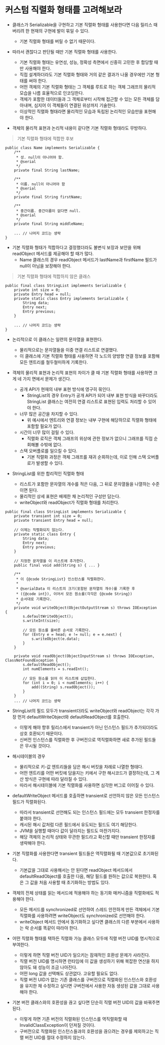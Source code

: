 # 커스텀 직렬화 형태를 고려해보라

* 클래스가 Serializable을 구현하고 기본 직렬화 형태를 사용한다면 다음 릴리스 때 버리려 한 현재의 구현에 발이 묶일 수 있다.
  * 기본 직렬화 형태를 버릴 수 없기 때문이다.
  
* 따라서 괜찮다고 판단될 때만 기본 직렬화 형태를 사용한다.
  * 기본 직렬화 형태는 유연성, 성능, 정확성 측면에서 신중히 고민한 후 합당할 때만 사용해야 한다.
  * 직접 설계하더라도 기본 직렬화 형태와 거의 같은 결과가 나올 경우에만 기본 형태를 써야 한다.
  * 어떤 객체의 기본 직렬화 형태는 그 객체를 루트로 하는 객체 그래프의 물리적 모습을 나름 효율적으로 인코딩한다.
  * 객체가 포함한 데이터들과 그 객체로부터 시작해 접근할 수 있는 모든 객체를 담아내며, 심지어 이 객체들이 연결된 위상까지 기술한다.
  * 이상적인 직렬화 형태라면 물리적인 모습과 독립된 논리적인 모습만을 표현해야 한다.
  
* 객체의 물리적 표현과 논리적 내용이 같다면 기본 직렬화 형태라도 무방하다.

> 기본 직렬화 형태에 적합한 후보
```
public class Name implements Serializable {
    /**
     * 성. null이 아니어야 함.
     * @serial
     */
    private final String lastName;
    
    /**
     * 이름. null이 아니어야 함
     * @serial
     */
    private final String firstName;
     
    /**
     * 중간이름. 중간이름이 없다면 null.
     * @serial
     */
    private final String middleName;
    
    ... // 나머지 코드는 생략
}
```

* 기본 직렬화 형태가 적합하다고 결정했더라도 불변식 보장과 보안을 위해 readObject 메서드를 제공해야 할 때가 많다.
  * Name 클래스의 경우 readObject 메서드가 lastName과 firstName 필드가 null이 아님을 보장해야 한다.
  
> 기본 직렬화 형태에 적합하지 않은 클래스
```
public final class StringList implements Serializable {
    private int size = 0;
    private Entry head = null;
    private static class Entry implements Serializable {
        String data;
        Entry next;
        Entry previous;
    }
    
    ... // 나머지 코드는 생략
}
```

* 논리적으로 이 클래스는 일련의 문자열을 표현한다.
  * 물리적으로는 문자열들을 이중 연결 리스트로 연결했다.
  * 이 클래스에 기본 직렬화 형태를 사용하면 각 노드의 양방향 연결 정보를 포함해 모든 엔트리를 철두철미하게 기록한다.
  
* 객체의 물리적 표현과 논리적 표현의 차이가 클 때 기본 직렬화 형태를 사용하면 크게 네 가지 면에서 문제가 생긴다.
  * 공개 API가 현재의 내부 표현 방식에 영구히 묶인다.
    * StringList의 경우 Entry가 공개 API가 되어 내부 표현 방식을 바꾸더라도 StringList 클래스는 여전히 연결 리스트로 표현된 입력도 처리할 수 있어야 한다.
  * 너무 많은 공간을 차지할 수 있다.
    * 위 예시에서 엔트리와 연결 정보는 내부 구현에 해당하므로 직렬화 형태에 포함할 필요가 없다.
  * 시간이 너무 많이 걸릴 수 있다.
    * 직렬화 로직은 객체 그래프의 위상에 관한 정보가 없으니 그래프를 직접 순회해볼 수밖에 없다.
  * 스택 오버플로를 일으킬 수 있다.
    * 기본 직렬화 과정은 객체 그래프를 재귀 순회하는데, 이로 인해 스택 오버플로가 발생할 수 있다.
    
* StringList를 위한 합리적인 직렬화 형태
  * 리스트가 포함한 문자열의 개수를 적은 다음, 그 뒤로 문자열들을 나열하는 수준이면 된다.
  * 물리적인 상세 표현은 배제한 채 논리적인 구성만 담는다.
  * writeObject와 readObject가 직렬화 형태를 처리한다.
  
```
public final class StringList implements Serializable {
    private transient int size = 0;
    private transient Entry head = null;
    
    // 이제는 직렬화되지 않는다.
    private static class Entry {
        String data;
        Entry next;
        Entry previous;
    }
    
    // 지정한 문자열을 이 리스트에 추가한다.
    public final void add(String s) { ... }
    
    /** 
     * 이 {@code StringList} 인스턴스를 직렬화한다.
     * 
     * @serialData 이 리스트의 크기(포함된 문자열의 개수)를 기록한 후
     * ({@code int}), 이어서 모든 원소를(각각은 {@code String})
     * 순서대로 기록한다.
     */
    private void writeObject(ObjectOutputStream s) throws IOException {
        s.defaultWriteObject();
        s.writeInt(size);
        
        // 모든 원소를 올바른 순서로 기록한다.
        for (Entry e = head; e != null; e = e.next) {
            s.writeObject(e.data);
        }
    }
    
    private void readObject(ObjectInputStream s) throws IOException, ClassNotFoundException {
        s.defaultReadObject();
        int numElements = s.readInt();
        
        // 모든 원소를 읽어 이 리스트에 삽입한다.
        for (int i = 0; i < numElements; i++) {
            add((String) s.readObject());
        }
    }
    ... // 나머지 코드는 생략
```
* StringList의 필드 모두가 transient더라도 writeObject와 readObject는 각각 가장 먼저 defaultWriteObject와 defaultReadObject를 호출한다.
  * 이렇게 해야 향후 릴리스에서 transient가 아닌 인스턴스 필드가 추가되더라도 상호 호환되기 때문이다.
  * 신버전 인스턴스를 직렬화한 후 구버전으로 역직렬화하면 새로 추가된 필드들은 무시될 것이다.
  
* 해시테이블의 경우 
  * 물리적으로 키-값 엔트리들을 담은 해시 버킷을 차례로 나열한 형태다.
  * 어떤 엔트리를 어떤 버킷에 담을지는 키에서 구한 해시코드가 결정하는데, 그 계산 방식은 구현에 따라 달라질 수 있다.
  * 따라서 해시테이블에 기본 직렬화를 사용하면 심각한 버그로 이어질 수 있다.
  
* defaultWriteObject 메서드를 호출하면 transient로 선언하지 않은 모든 인스턴스 필드가 직렬화된다.
  * 따라서 transient로 선언해도 되는 인스턴스 필드에는 모두 transient 한정자를 붙여야 한다.
  * 캐시된 해시 값처럼 다른 필드에서 유도되는 필드도 여기 해당한다.
  * JVM을 실행할 때마다 값이 달라지는 필드도 마찬가지다.
  * 해당 객체의 논리적 상태와 무관한 필드라고 확신할 때만 transient 한정자를 생략해야 한다.
  
* 기본 직렬화를 사용한다면 transient 필드들은 역직렬화될 때 기본값으로 초기화된다.
  * 기본값을 그대로 사용해서는 안 된다면 readObject 메서드에서 defaultReadObject를 호출한 다음, 해당 필드를 원하는 값으로 복원한다. 혹은 그 값을 처음 사용할 때 초기화하는 방법도 있다.
  
* 객체의 전체 상태를 읽는 메서드에 적용해야 하는 동기화 매커니즘을 직렬화에도 적용해야 한다.
  * 모든 메서드를 synchronized로 선언하여 스레드 안전하게 만든 객체에서 기본 직렬화를 사용하려면 writeObject도 synchronized로 선언해야 한다.
  * writeObject 메서드 안에서 동기화하고 싶다면 클래스의 다른 부분에서 사용하는 락 순서를 똑같이 따라야 한다.
  
* 어떤 직렬화 형태를 택하든 직렬화 가능 클래스 모두에 직렬 버전 UID를 명시적으로 부여한다.
  * 이렇게 하면 직렬 버전 UID가 일으키는 잠재적인 호환성 문제가 사라진다.
  * 직렬 버전 UID를 명시하면 런타임에 이 값을 생성하기 위해 복잡한 연산을 하지 않아도 돼 성능이 조금 나아진다.
  * 어떤 long 값을 선택해도 상관없다. 고유할 필요도 없다.
  * 직렬 버전 UID가 없는 기존 클래스를 구버전으로 직렬화된 인스턴스와 호환성을 유지한 채 수정하고 싶다면 구버전에서 사용한 자동 생성된 값을 그대로 사용해야 한다.
  
* 기본 버전 클래스와의 호환성을 끊고 싶다면 단순히 직렬 버전 UID의 값을 바꿔주면 된다.
  * 이렇게 하면 기존 버전의 직렬화된 인스턴스를 역직렬화할 때 InvalidClassException이 던져질 것이다.
  * 구버전으로 직렬화된 인스턴스들과의 호환성을 끊으려는 경우를 제외하고는 직렬 버전 UID를 절대 수정하지 않는다.